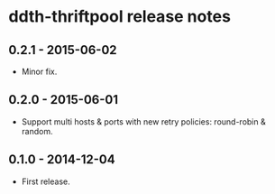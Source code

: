 ddth-thriftpool release notes
=============================

0.2.1 - 2015-06-02
------------------
- Minor fix.


0.2.0 - 2015-06-01
------------------
- Support multi hosts & ports with new retry policies: round-robin & random.


0.1.0 - 2014-12-04
------------------
- First release.
